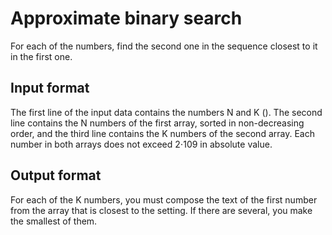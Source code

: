 # Approximate binary search
For each of the numbers, find the second one in the sequence closest 
to it in the first one.

## Input format
The first line of the input data contains the numbers N and K (). The 
second line contains the N numbers of the first array, sorted in 
non-decreasing order, and the third line contains the K numbers of the 
second array. Each number in both arrays does not exceed 2⋅109 in 
absolute value.

## Output format
For each of the K numbers, you must compose the text of the first 
number from the array that is closest to the setting. If there are 
several, you make the smallest of them.